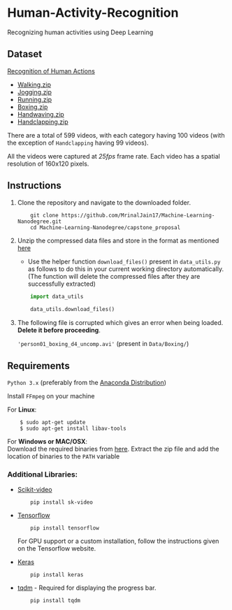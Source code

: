 # Human-Activity-Recognition
Recognizing human activities using Deep Learning

## Dataset
[Recognition of Human Actions](http://www.nada.kth.se/cvap/actions/)

- [Walking.zip](http://www.nada.kth.se/cvap/actions/walking.zip)
- [Jogging.zip](http://www.nada.kth.se/cvap/actions/jogging.zip)
- [Running.zip](http://www.nada.kth.se/cvap/actions/running.zip)
- [Boxing.zip](http://www.nada.kth.se/cvap/actions/boxing.zip)
- [Handwaving.zip](http://www.nada.kth.se/cvap/actions/handwaving.zip)
- [Handclapping.zip](http://www.nada.kth.se/cvap/actions/handclapping.zip)

There are a total of 599 videos, with each category having 100 videos (with the exception of `Handclapping` having 99 videos).

All the videos were captured at *25fps* frame rate. Each video has a spatial resolution of 160x120 pixels.

## Instructions
1. Clone the repository and navigate to the downloaded folder.

	```
		git clone https://github.com/MrinalJain17/Machine-Learning-Nanodegree.git
		cd Machine-Learning-Nanodegree/capstone_proposal
	```
2. Unzip the compressed data files and store in the format as mentioned [here](https://github.com/MrinalJain17/Machine-Learning-Nanodegree/blob/master/capstone_proposal/Directory%20Structure%20for%20Data.txt)
	- Use the helper function `download_files()` present in `data_utils.py` as follows to do this in your current working directory automatically. (The function will delete the compressed files after they are successfully extracted)

	```python
		import data_utils
		
		data_utils.download_files()
	```
3. The following file is corrupted which gives an error when being loaded. **Delete it before proceeding**.

	`'person01_boxing_d4_uncomp.avi'` (present in `Data/Boxing/`)

## Requirements
`Python 3.x` (preferably from the [Anaconda Distribution](https://www.anaconda.com/download/))

Install `FFmpeg` on your machine

For **Linux**:

		$ sudo apt-get update
		$ sudo apt-get install libav-tools

For **Windows or MAC/OSX**:  
Download the required binaries from [here](https://www.ffmpeg.org/download.html). Extract the zip file and add the location of binaries to the `PATH` variable

### Additional Libraries:

- [Scikit-video](http://www.scikit-video.org/stable/)

	```
		pip install sk-video
	```

- [Tensorflow](https://www.tensorflow.org/install/)

	```
		pip install tensorflow
	```
	For GPU support or a custom installation, follow the instructions given on the Tensorflow website.

- [Keras](https://keras.io/#installation)

	```
		pip install keras
	```
- [tqdm](https://pypi.python.org/pypi/tqdm#installation) - Required for displaying the progress bar.

	```
		pip install tqdm
	```
